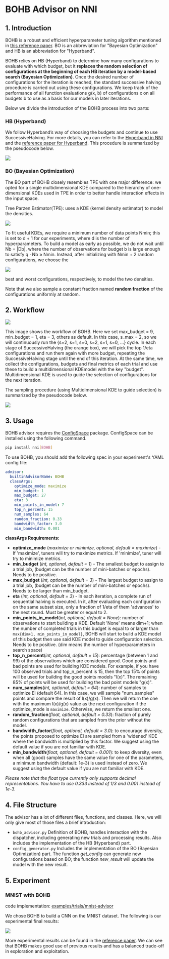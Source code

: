 BOHB Advisor on NNI
===

## 1. Introduction
BOHB is a robust and efficient hyperparameter tuning algorithm mentioned in [this reference paper](https://arxiv.org/abs/1807.01774). BO is an abbreviation for "Bayesian Optimization" and HB is an abbreviation for "Hyperband".

BOHB relies on HB (Hyperband) to determine how many configurations to evaluate with which budget, but it **replaces the random selection of configurations at the beginning of each HB iteration by a model-based search (Bayesian Optimization)**. Once the desired number of configurations for the iteration is reached, the standard successive halving procedure is carried out using these configurations. We keep track of the performance of all function evaluations g(x, b) of configurations x on all budgets b to use as a basis for our models in later iterations.

Below we divide the introduction of the BOHB process into two parts:

### HB (Hyperband)

We follow Hyperband’s way of choosing the budgets and continue to use SuccessiveHalving. For more details, you can refer to the [Hyperband in NNI](HyperbandAdvisor.md) and the [reference paper for Hyperband](https://arxiv.org/abs/1603.06560). This procedure is summarized by the pseudocode below.

![](../../img/bohb_1.png)

### BO (Bayesian Optimization)

The BO part of BOHB closely resembles TPE with one major difference: we opted for a single multidimensional KDE compared to the hierarchy of one-dimensional KDEs used in TPE in order to better handle interaction effects in the input space.

Tree Parzen Estimator(TPE): uses a KDE (kernel density estimator) to model the densities.

![](../../img/bohb_2.png)

To fit useful KDEs, we require a minimum number of data points Nmin; this is set to d + 1 for our experiments, where d is the number of hyperparameters. To build a model as early as possible, we do not wait until Nb = |Db|, where the number of observations for budget b is large enough to satisfy q · Nb ≥ Nmin. Instead, after initializing with Nmin + 2 random configurations, we choose the

![](../../img/bohb_3.png)

best and worst configurations, respectively, to model the two densities.

Note that we also sample a constant fraction named **random fraction** of the configurations uniformly at random.

## 2. Workflow

![](../../img/bohb_6.jpg)

This image shows the workflow of BOHB. Here we set max_budget = 9, min_budget = 1, eta = 3, others as default. In this case, s_max = 2, so we will continuously run the {s=2, s=1, s=0, s=2, s=1, s=0, ...} cycle. In each stage of SuccessiveHalving (the orange box), we will pick the top 1/eta configurations and run them again with more budget, repeating the SuccessiveHalving stage until the end of this iteration. At the same time, we collect the configurations, budgets and final metrics of each trial and use these to build a multidimensional KDEmodel with the key "budget".
 Multidimensional KDE is used to guide the selection of configurations for the next iteration.

The sampling procedure (using Multidimensional KDE to guide selection) is summarized by the pseudocode below.

![](../../img/bohb_4.png)

## 3. Usage

BOHB advisor requires the [ConfigSpace](https://github.com/automl/ConfigSpace) package. ConfigSpace can be installed using the following command.

```bash
pip install nni[BOHB]
```

To use BOHB, you should add the following spec in your experiment's YAML config file:

```yaml
advisor:
  builtinAdvisorName: BOHB
  classArgs:
    optimize_mode: maximize
    min_budget: 1
    max_budget: 27
    eta: 3
    min_points_in_model: 7
    top_n_percent: 15
    num_samples: 64
    random_fraction: 0.33
    bandwidth_factor: 3.0
    min_bandwidth: 0.001
```

**classArgs Requirements:**

* **optimize_mode** (*maximize or minimize, optional, default = maximize*) - If 'maximize', tuners will try to maximize metrics. If 'minimize', tuner will try to minimize metrics.
* **min_budget** (*int, optional, default = 1*) - The smallest budget to assign to a trial job, (budget can be the number of mini-batches or epochs). Needs to be positive.
* **max_budget** (*int, optional, default = 3*) - The largest budget to assign to a trial job, (budget can be the number of mini-batches or epochs). Needs to be larger than min_budget.
* **eta** (*int, optional, default = 3*) - In each iteration, a complete run of sequential halving is executed. In it, after evaluating each configuration on the same subset size, only a fraction of 1/eta of them 'advances' to the next round. Must be greater or equal to 2.
* **min_points_in_model**(*int, optional, default = None*): number of observations to start building a KDE. Default 'None' means dim+1; when the number of completed trials in this budget is equal to or larger than `max{dim+1, min_points_in_model}`, BOHB will start to build a KDE model of this budget then use said KDE model to guide configuration selection. Needs to be positive. (dim means the number of hyperparameters in search space)
* **top_n_percent**(*int, optional, default = 15*): percentage (between 1 and 99) of the observations which are considered good. Good points and bad points are used for building KDE models. For example, if you have 100 observed trials and top_n_percent is 15, then the top 15% of points will be used for building the good points models "l(x)". The remaining 85% of points will be used for building the bad point models "g(x)".
* **num_samples**(*int, optional, default = 64*): number of samples to optimize EI (default 64). In this case, we will sample "num_samples" points and compare the result of l(x)/g(x). Then we will return the one with the maximum l(x)/g(x) value as the next configuration if the optimize_mode is `maximize`. Otherwise, we return the smallest one.
* **random_fraction**(*float, optional, default = 0.33*): fraction of purely random configurations that are sampled from the prior without the model.
* **bandwidth_factor**(*float, optional, default = 3.0*): to encourage diversity, the points proposed to optimize EI are sampled from a 'widened' KDE where the bandwidth is multiplied by this factor. We suggest using the default value if you are not familiar with KDE.
* **min_bandwidth**(*float, optional, default = 0.001*): to keep diversity, even when all (good) samples have the same value for one of the parameters, a minimum bandwidth (default: 1e-3) is used instead of zero. We suggest using the default value if you are not familiar with KDE.

*Please note that the float type currently only supports decimal representations. You have to use 0.333 instead of 1/3 and 0.001 instead of 1e-3.*

## 4. File Structure
The advisor has a lot of different files, functions, and classes. Here, we will only give most of those files a brief introduction:

* `bohb_advisor.py` Definition of BOHB, handles interaction with the dispatcher, including generating new trials and processing results. Also includes the implementation of the HB (Hyperband) part.
* `config_generator.py` Includes the implementation of the BO (Bayesian Optimization) part. The function *get_config* can generate new configurations based on BO; the function *new_result* will update the model with the new result.

## 5. Experiment

### MNIST with BOHB

code implementation: [examples/trials/mnist-advisor](https://github.com/Microsoft/nni/tree/v1.9/examples/trials/)

We chose BOHB to build a CNN on the MNIST dataset. The following is our experimental final results:

![](../../img/bohb_5.png)

More experimental results can be found in the [reference paper](https://arxiv.org/abs/1807.01774). We can see that BOHB makes good use of previous results and has a balanced trade-off in exploration and exploitation.